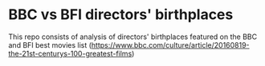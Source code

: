 # BBC vs BFI directors' birthplaces
 This repo consists of analysis of directors' birthplaces featured on the BBC and BFI best movies list 
 (https://www.bbc.com/culture/article/20160819-the-21st-centurys-100-greatest-films) 
